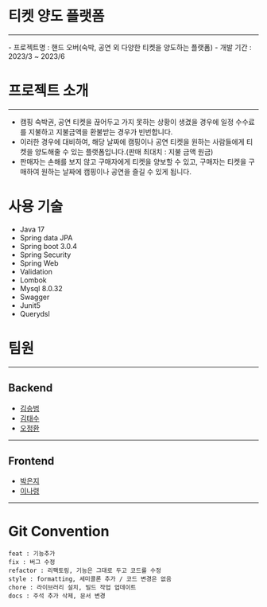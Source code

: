 
# 티켓 양도 플랫폼
<hr>
- 프로젝트명 : 핸드 오버(숙박, 공연 외 다양한 티켓을 양도하는 플랫폼)
- 개발 기간 : 2023/3 ~ 2023/6


# 프로젝트 소개
<hr>

- 캠핑 숙박권, 공연 티켓을 끊어두고 가지 못하는 상황이 생겼을 경우에 일정 수수료를 지불하고 지불금액을 환불받는 경우가 빈번합니다.
- 이러한 경우에 대비하여, 해당 날짜에 캠핑이나 공연 티켓을 원하는 사람들에게 티켓을 양도해줄 수 있는 플랫폼입니다.(판매 최대치 : 지불 금액 원금)
- 판매자는 손해를 보지 않고 구매자에게 티켓을 양보할 수 있고, 구매자는 티켓을 구매하여 원하는 날짜에 캠핑이나 공연을 즐길 수 있게 됩니다.


# 사용 기술
- Java 17
- Spring data JPA
- Spring boot 3.0.4
- Spring Security
- Spring Web
- Validation
- Lombok
- Mysql 8.0.32
- Swagger 
- Junit5
- Querydsl
# 팀원   
<hr>

## Backend
- [김승범](https://github.com/daily1313) 
- [김태수](https://github.com/kimtaesoo99)
- [오정환](https://github.com/poll9999)

<hr>

## Frontend
- [박은지](https://github.com/eunji0)
- [이나령](https://github.com/devryyeong)

<hr>

# Git Convention

```text
feat : 기능추가
fix : 버그 수정
refactor : 리팩토링, 기능은 그대로 두고 코드를 수정
style : formatting, 세미콜론 추가 / 코드 변경은 없음
chore : 라이브러리 설치, 빌드 작업 업데이트
docs : 주석 추가 삭제, 문서 변경
```



